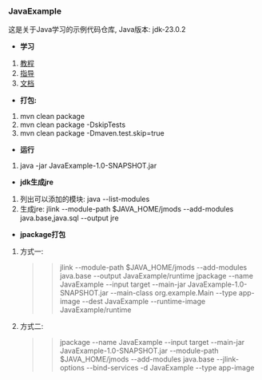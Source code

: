 ### JavaExample

这是关于Java学习的示例代码仓库, Java版本: jdk-23.0.2

- **学习**  
1. [教程](https://dev.java/)  
2. [指导](https://docs.oracle.com/en/java/javase/23/)  
3. [文档](https://docs.oracle.com/en/java/index.html)


- **打包:**
1. mvn clean package
2. mvn clean package -DskipTests
3. mvn clean package -Dmaven.test.skip=true

- **运行**
1. java -jar JavaExample-1.0-SNAPSHOT.jar

- **jdk生成jre**  
1. 列出可以添加的模块: java --list-modules
2. 生成jre: jlink --module-path $JAVA_HOME/jmods --add-modules java.base,java.sql --output jre 

- **jpackage打包**
1. 方式一:  
   >> jlink --module-path $JAVA_HOME/jmods --add-modules java.base --output JavaExample/runtime
   >> jpackage --name JavaExample --input target --main-jar JavaExample-1.0-SNAPSHOT.jar --main-class org.example.Main --type app-image --dest JavaExample --runtime-image JavaExample/runtime  

2. 方式二:  
   >> jpackage --name JavaExample --input target --main-jar JavaExample-1.0-SNAPSHOT.jar --module-path $JAVA_HOME/jmods --add-modules java.base --jlink-options --bind-services -d JavaExample --type app-image  
